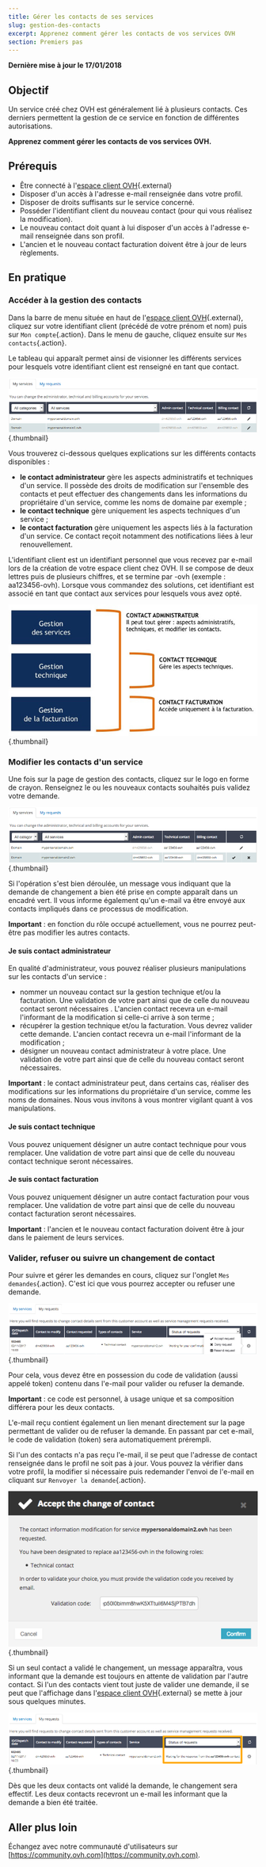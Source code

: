 ```yaml
---
title: Gérer les contacts de ses services
slug: gestion-des-contacts
excerpt: Apprenez comment gérer les contacts de vos services OVH
section: Premiers pas
---
```


**Dernière mise à jour le 17/01/2018** 

## Objectif

Un service créé chez OVH est généralement lié à plusieurs contacts. Ces derniers permettent la gestion de ce service en fonction de différentes autorisations.

**Apprenez comment gérer les contacts de vos services OVH.**


## Prérequis

- Être connecté à l'[espace client OVH](https://www.ovh.com/auth/?action=gotomanager){.external}
- Disposer d'un accès à l'adresse e-mail renseignée dans votre profil.
- Disposer de droits suffisants  sur le service concerné.
- Posséder l'identifiant client du nouveau contact (pour qui vous réalisez la modification).
- Le nouveau contact doit quant à lui disposer d'un accès à l'adresse e-mail renseignée dans son profil.
- L'ancien et le nouveau contact facturation doivent être à jour de leurs règlements.


## En pratique

### Accéder à la gestion des contacts

Dans la barre de menu située en haut de l'[espace client OVH](https://www.ovh.com/auth/?action=gotomanager){.external}, cliquez sur votre identifiant client (précédé de votre prénom et nom) puis sur `Mon compte`{.action}. Dans le menu de gauche, cliquez ensuite sur `Mes contacts`{.action}.

Le tableau qui apparaît permet ainsi de visionner les différents services pour lesquels votre identifiant client est renseigné en tant que contact.

![Contact management](images/contactmanagement1.png){.thumbnail}

Vous trouverez ci-dessous quelques explications sur les différents contacts disponibles :

- **le contact administrateur** gère les aspects administratifs et techniques d'un service. Il possède des droits de modification sur l'ensemble des contacts et peut effectuer des changements dans les informations du propriétaire d'un service, comme les noms de domaine par exemple ;
- **le contact technique** gère uniquement les aspects techniques d'un service ;
- **le contact facturation** gère uniquement les aspects liés à la facturation d'un service. Ce contact reçoit notamment des notifications liées à leur renouvellement.

L'identifiant client est un identifiant personnel que vous recevez par e-mail lors de la création de votre espace client chez OVH. Il se compose de deux lettres puis de plusieurs chiffres, et se termine par -ovh (exemple : aa123456-ovh). Lorsque vous commandez des solutions, cet identifiant est associé en tant que contact aux services pour lesquels vous avez opté.

![Contact management](images/contactmanagement2.png){.thumbnail}

### Modifier les contacts d'un service

Une fois sur la page de gestion des contacts, cliquez sur le logo en forme de crayon. Renseignez le ou les nouveaux contacts souhaités puis validez votre demande.

![Contact management](images/contactmanagement3.png){.thumbnail}

Si l'opération s'est bien déroulée, un message vous indiquant que la demande de changement a bien été prise en compte apparaît dans un encadré vert. Il vous informe également qu'un e-mail va être envoyé aux contacts impliqués dans ce processus de modification.

**Important** : en fonction du rôle occupé actuellement, vous ne pourrez peut-être pas modifier les autres contacts.

#### Je suis contact administrateur

En qualité d'administrateur, vous pouvez réaliser plusieurs manipulations sur les contacts d'un service :

- nommer un nouveau contact sur la gestion technique et/ou la facturation. Une validation de votre part ainsi que de celle du nouveau contact  seront nécessaires . L'ancien contact recevra un e-mail l'informant de la modification si celle-ci arrive à son terme ;
- récupérer la gestion technique et/ou  la facturation. Vous devrez valider cette demande. L'ancien contact recevra un e-mail l'informant de la modification ;
- désigner un nouveau contact administrateur à votre place. Une validation de votre part ainsi que de celle du nouveau contact seront nécessaires.

**Important** : le contact administrateur peut, dans certains cas, réaliser des modifications sur les informations du propriétaire d'un service, comme les noms de domaines. Nous vous invitons à vous montrer vigilant quant à vos manipulations.

#### Je suis contact technique

Vous pouvez uniquement désigner un autre contact technique pour vous remplacer. Une validation de votre part ainsi que de celle du nouveau contact technique seront nécessaires.

#### Je suis contact facturation

Vous pouvez uniquement désigner un autre contact facturation pour vous remplacer. Une validation de votre part ainsi que de celle du nouveau contact facturation seront nécessaires.

**Important** :  l'ancien et le nouveau contact facturation doivent être à jour dans le paiement de leurs services.

### Valider, refuser ou suivre un changement de contact

Pour suivre et gérer les demandes en cours, cliquez sur l'onglet `Mes demandes`{.action}. C'est ici que vous pourrez accepter ou refuser une demande.

![Contact management](images/contactmanagement4.png){.thumbnail}

Pour cela, vous devez être en possession du code de validation (aussi appelé token) contenu dans l'e-mail pour valider ou refuser la demande.

**Important** : ce code est personnel, à usage unique et sa composition différera pour les deux contacts.

L'e-mail reçu contient  également un lien menant directement sur la page permettant de valider ou de refuser la demande. En passant par cet e-mail, le code de validation (token) sera automatiquement prérempli.

Si l'un des contacts n'a pas reçu l'e-mail, il se peut que l'adresse de contact renseignée dans le profil ne soit pas à jour. Vous pouvez la vérifier dans votre profil, la modifier si nécessaire puis redemander l'envoi de l'e-mail en cliquant sur `Renvoyer la demande`{.action}.

![Contact management](images/contactmanagement5.png){.thumbnail}

Si un seul contact a validé le changement, un message apparaîtra, vous informant que la demande est toujours en attente de validation par l'autre contact. Si l'un des contacts vient tout juste de valider une demande, il se peut que l'affichage dans l'[espace client OVH](https://www.ovh.com/auth/?action=gotomanager){.external} se mette à jour sous quelques minutes.

![Contact management](images/contactmanagement6.png){.thumbnail}

Dès que les deux contacts ont validé la demande, le changement sera effectif. Les deux contacts recevront un e-mail les informant que la demande a bien été traitée.

## Aller plus loin

Échangez avec notre communauté d'utilisateurs sur [https://community.ovh.com](https://community.ovh.com).